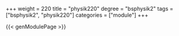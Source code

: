+++
weight = 220
title = "physik220"
degree = "bsphysik2"
tags = ["bsphysik2", "physik220"]
categories = ["module"]
+++

{{< genModulePage >}}
